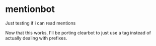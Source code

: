 # mentionbot

Just testing if i can read mentions

Now that this works, I'll be porting clearbot to just use a tag instead of actually dealing with prefixes.